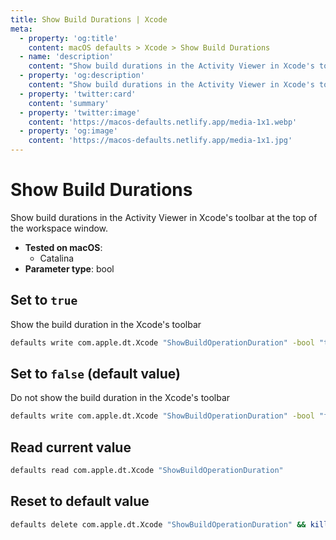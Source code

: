 ```yaml
---
title: Show Build Durations | Xcode
meta:
  - property: 'og:title'
    content: macOS defaults > Xcode > Show Build Durations
  - name: 'description'
    content: "Show build durations in the Activity Viewer in Xcode's toolbar at the top of the workspace window."
  - property: 'og:description'
    content: "Show build durations in the Activity Viewer in Xcode's toolbar at the top of the workspace window."
  - property: 'twitter:card'
    content: 'summary'
  - property: 'twitter:image'
    content: 'https://macos-defaults.netlify.app/media-1x1.webp'
  - property: 'og:image'
    content: 'https://macos-defaults.netlify.app/media-1x1.jpg'
---
```


# Show Build Durations

Show build durations in the Activity Viewer in Xcode's toolbar at the top of the workspace window.

<!-- break lists -->

- **Tested on macOS**:
  - Catalina
- **Parameter type**: bool

## Set to `true`

Show the build duration in the Xcode's toolbar

```bash
defaults write com.apple.dt.Xcode "ShowBuildOperationDuration" -bool "true" && killall Xcode
```

## Set to `false` (default value)

Do not show the build duration in the Xcode's toolbar

```bash
defaults write com.apple.dt.Xcode "ShowBuildOperationDuration" -bool "false" && killall Xcode
```

## Read current value

```bash
defaults read com.apple.dt.Xcode "ShowBuildOperationDuration"
```

## Reset to default value

```bash
defaults delete com.apple.dt.Xcode "ShowBuildOperationDuration" && killall Xcode
```
